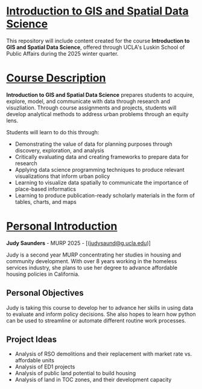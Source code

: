 # <ins>Introduction to GIS and Spatial Data Science</ins>
This repository will include content created for the course **Introduction to GIS and Spatial Data Science**, offered through UCLA's Luskin School of Public Affairs during the 2025 winter quarter.

# <ins>Course Description</ins>
**Introduction to GIS and Spatial Data Science** prepares students to acquire, explore, model, and communicate with data through research and visuzliation.  Through course assignments and projects, students will develop analytical methods to address urban problems through an equity lens.

Students will learn to do this through:
- Demonstrating the value of data for planning purposes through discovery, exploration, and analysis
- Critically evaluating data and creating frameworks to prepare data for research
- Applying data science programming techniques to produce relevant visualizations that inform urban policy
- Learning to visualize data spatially to communicate the importance of place-based informatics
- Learning to produce publication-ready scholarly materials in the form of tables, charts, and maps

# <ins>Personal Introduction</ins>
**Judy Saunders** - MURP 2025 - [(judysaund@g.ucla.edu)]

Judy is a second year MURP concentrating her studies in housing and community development.  With over 8 years working in the homeless services industry, she plans to use her degree to advance affordable housing policies in California.

## Personal Objectives

Judy is taking this course to develop her to advance her skills in using data to evaluate and inform policy decisions.  She also hopes to learn how python can be used to streamline or automate different routine work processes.

## Project Ideas
- Analysis of RSO demolitions and their replacement with market rate vs. affordable units
- Analysis of ED1 projects
- Analysis of public land potential to build housing
- Analysis of land in TOC zones, and their development capacity
